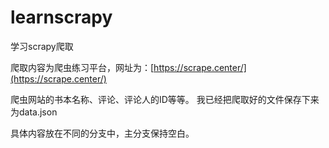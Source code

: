 # learnscrapy
学习scrapy爬取

爬取内容为爬虫练习平台，网址为：[https://scrape.center/](https://scrape.center/)

爬虫网站的书本名称、评论、评论人的ID等等。
我已经把爬取好的文件保存下来为data.json

具体内容放在不同的分支中，主分支保持空白。

